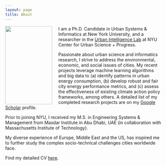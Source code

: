 ```yaml
---
layout: page
title: About
---
```


<img src="{{ site.url }}/assets/img/bnw2.png" height="250px" width="150px" align="left" style="margin-right: 20px;">


I am a Ph.D. Candidate in Urban Systems & Informatics at New York University, and a researcher in the <a href="http://www.urbanintelligencelab.org/" target="_blank">Urban Intelligence Lab</a> at NYU Center for Urban Science + Progress. 

Passionate about urban science and informatics research, I strive to address the environmental, economic, and social issues of cities. My recent projects leverage machine learning algorithms and big data to (a) identify patterns in urban energy consumption, (b) develop robust and fair city energy performance metrics, and (c) assess the effectiveness of existing climate action policy frameworks, among others. A detailed list of my completed research projects are on my <a href="https://scholar.google.ae/citations?user=ZbefF6QAAAAJ&hl=en" target="_blank">Google Scholar</a> profile.

Prior to joining NYU, I received my M.S. in Engineering Systems & Management from Masdar Institute in Abu Dhabi, UAE (in collaboration with Massachusetts Institute of Technology). 

My diverse experience of Europe, Middle East and the US, has inspired me to further study the complex socio-technical challenges cities worldwide face. 

Find my detailed CV <a href="{{ site.url }}/assets/img/dummy.pdf" target="_blank">here</a>.





<!---

<div style="text-align:center"><img src ="{{ site.url }}/assets/img/bnw.png" height="400px" width="270px"></div>

250x150 margin 20
-->
